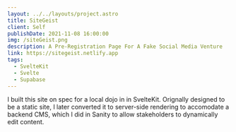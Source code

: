 ```yaml
---
layout: ../../layouts/project.astro
title: SiteGeist
client: Self
publishDate: 2021-11-08 16:00:00
img: /siteGeist.png
description: A Pre-Registration Page For A Fake Social Media Venture
link: https://sitegeist.netlify.app
tags:
  - SvelteKit
  - Svelte
  - Supabase
---
```


I built this site on spec for a local dojo in in SvelteKit. Orignally designed to be a static site, I later converted it to server-side rendering to accomodate a backend CMS, which I did in Sanity to allow stakeholders to dynamically edit content.
